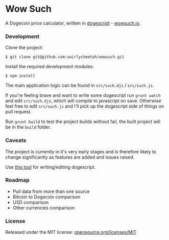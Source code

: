 # Wow Such

A Dogecoin price calculator, written in [dogescript][1] - [wowsuch.io][2].

### Development

Clone the project:

`$ git clone git@github.com:swirlycheetah/wowsuch.git`

Install the required development modules:

`$ npm install`

The main application logic can be found in `src/such.djs` / `src/such.js`.

If you're feeling brave and want to write some dogescript run `grunt watch` and edit `src/such.djs`, which will compile to javascript on save. Otherwise feel free to edit `src/such.js` and I'll pick up the dogescript side of things on pull request.

Run `grunt build` to test the project builds without fail, the built project will be in the `build` folder.

### Caveats

The project is currently in it's very early stages and is therefore likely to change significantly as features are added and issues raised.

Use [this tool][3] for writing/editing dogescript.

### Roadmap

* Pull data from more than one source
* Bitcoin to Dogecoin comparison
* USD comparison
* Other currencies comparison

### License

Released under the MIT license: [opensource.org/licenses/MIT][4]

  [1]: https://github.com/remixz/dogescript
  [2]: http://wowsuch.io
  [3]: http://zachbruggeman.me/dogescript/
  [4]: http://opensource.org/licenses/MIT